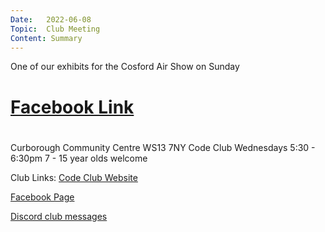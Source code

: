 ```yaml
---
Date:   2022-06-08
Topic:  Club Meeting
Content: Summary
---
```

One of our exhibits for the Cosford Air Show on Sunday

# [Facebook Link](https://www.facebook.com/1481985248595237/posts/4922848381175556/)

#
Curborough Community Centre
WS13 7NY
Code Club
Wednesdays 5:30 - 6:30pm
7 - 15 year olds welcome

Club Links:
[Code Club Website](https://lichfield-code-club.github.io/)

[Facebook Page](https://www.facebook.com/LichfieldCoders)

[Discord club messages](https://discord.gg/szz6xGK)
